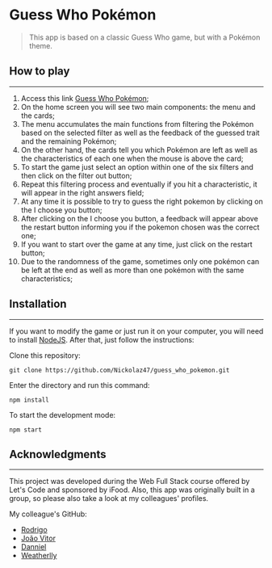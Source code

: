 # Guess Who Pokémon

>This app is based on a classic Guess Who game, but with a Pokémon theme. 

## How to play
---
1. Access this link [Guess Who Pokémon](https://nickolaz47.github.io/guess_who_pokemon/);
2. On the home screen you will see two main components: the menu and the cards;
3. The menu accumulates the main functions from filtering the Pokémon based on the selected filter as well as the feedback of the guessed trait and the remaining Pokémon;
4. On the other hand, the cards tell you which Pokémon are left as well as the characteristics of each one when the mouse is above the card;
5. To start the game just select an option within one of the six filters and then click on the filter out button;
6. Repeat this filtering process and eventually if you hit a characteristic, it will appear in the right answers field;
7. At any time it is possible to try to guess the right pokemon by clicking on the I choose you button;
8. After clicking on the I choose you button, a feedback will appear above the restart button informing you if the pokemon chosen was the correct one;
9. If you want to start over the game at any time, just click on the restart button;
10. Due to the randomness of the game, sometimes only one pokémon can be left at the end as well as more than one pokémon with the same characteristics;

## Installation
---
If you want to modify the game or just run it on your computer, you will need to install [NodeJS](https://nodejs.org/en/download/). After that, just follow the instructions:

Clone this repository:
```
git clone https://github.com/Nickolaz47/guess_who_pokemon.git
```
Enter the directory and run this command:
```
npm install
```
To start the development mode:
```
npm start
```

## Acknowledgments
---

This project was developed during the Web Full Stack course offered by Let's Code and sponsored by iFood. Also, this app was originally built in a group, so please also take a look at my colleagues' profiles.

My colleague's GitHub:
- [Rodrigo](https://github.com/rodrigomendes47)
- [João Vitor](https://github.com/JaoVit0r)
- [Danniel](https://github.com/ddiasguto)
- [Weatherlly](https://github.com/Weatherlly)